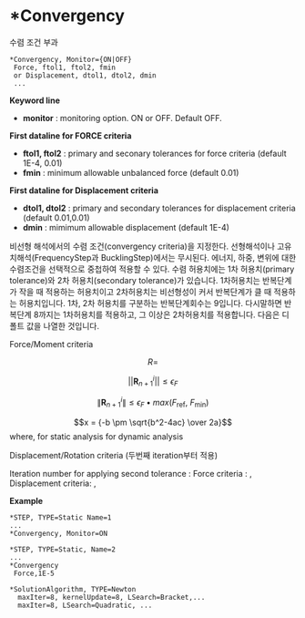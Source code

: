 # *Convergency

수렴 조건 부과
```
*Convergency, Monitor={ON|OFF}
 Force, ftol1, ftol2, fmin
 or Displacement, dtol1, dtol2, dmin
 ...
```
__Keyword line__

- __monitor__ : monitoring option. ON or OFF. Default OFF.

__First dataline for FORCE criteria__

- __ftol1, ftol2__ : primary and seconary tolerances for force criteria (default 1E-4, 0.01)
- __fmin__ : minimum allowable unbalanced force (default 0.01)

__First dataline for Displacement criteria__

- __dtol1, dtol2__ : primary and secondary tolerances for displacement criteria (default 0.01,0.01)
- __dmin__ : mimimum allowable displacement  (default 1E-4)


비선형 해석에서의 수렴 조건(convergency criteria)을 지정한다. 선형해석이나 고유치해석(FrequencyStep과 BucklingStep)에서는 무시된다. 에너지, 하중, 변위에 대한 수렴조건을 선택적으로 중첩하여 적용할 수 있다. 수렴 허용치에는 1차 허용치(primary tolerance)와 2차 허용치(secondary tolerance)가 있습니다. 1차허용치는 반복단계가 작을 때 적용하는 허용치이고 2차허용치는 비선형성이 커서 반복단계가 클 때 적용하는 허용치입니다. 1차, 2차 허용치를 구분하는 반복단계회수는 9입니다. 다시말하면 반복단계 8까지는 1차허용치를 적용하고, 그 이상은 2차허용치를 적용합니다. 다음은 디폴트 값을 나열한 것입니다. 

 Force/Moment criteria      

$$R=$$

$$|| \mathbf {R}_{n + 1}^{i} || \leq  \epsilon_{F}$$

$$
\left\| \mathbf{R}_{n + 1}^{i} \right\| \leq \epsilon_{F} \bullet max(F_{\text{ref}},\ F_{\min})
$$

$$x = {-b \pm \sqrt{b^2-4ac} \over 2a}$$
where,
	                          for static analysis
    	  for dynamic analysis

 Displacement/Rotation criteria (두번째 iteration부터 적용)
        			

   Iteration number for applying second tolerance : 
   Force criteria   : ,  
   Displacement criteria: , 

__Example__
```
*STEP, TYPE=Static Name=1
...
*Convergency, Monitor=ON

*STEP, TYPE=Static, Name=2
...
*Convergency
 Force,1E-5

*SolutionAlgorithm, TYPE=Newton
  maxIter=8, kernelUpdate=8, LSearch=Bracket,...
  maxIter=8, LSearch=Quadratic, ...
```
